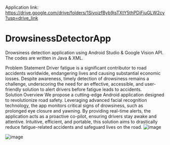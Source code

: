 Application link: https://drive.google.com/drive/folders/1SivoizfByb9jsTXtY5thPDiFiuGLW2cy?usp=drive_link

# DrowsinessDetectorApp
Drowsiness detection application using Android Studio &amp; Google Vision API. The codes are written in Java &amp; XML.

Problem Statement  Driver fatigue is a significant contributor to road accidents worldwide, endangering lives and causing substantial economic losses. Despite awareness, timely detection of drowsiness remains a challenge, underscoring the need for an effective, accessible, and user-friendly solution to alert drivers before fatigue leads to accidents.  
Solution Overview  We propose a cutting-edge Android application designed to revolutionize road safety. Leveraging advanced facial recognition technology, the app monitors critical signs of drowsiness, such as prolonged eye closure and yawning. By providing real-time alerts, the application acts as a proactive co-pilot, ensuring drivers stay awake and attentive. Intuitive, efficient, and portable, this solution aims to drastically reduce fatigue-related accidents and safeguard lives on the road. ![image](https://github.com/user-attachments/assets/b2134619-ddbd-4a4b-aa2d-430386125162)

![image](https://github.com/user-attachments/assets/953dfc93-5f1b-4c1e-801d-7d32fc8522b7)
